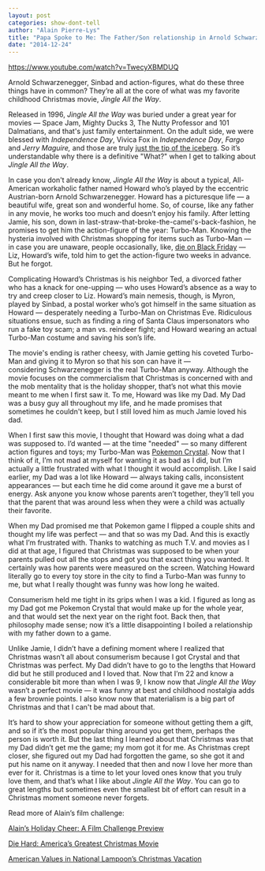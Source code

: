 ```yaml
---
layout: post
categories: show-dont-tell
author: "Alain Pierre-Lys"
title: "Papa Spoke to Me: The Father/Son relationship in Arnold Schwarzenegger's Jingle All the Way"
date: "2014-12-24"
---
```


https://www.youtube.com/watch?v=TwecyXBMDUQ

Arnold Schwarzenegger, Sinbad and action-figures, what do these three things have in common? They’re all at the core of what was my favorite childhood Christmas movie, _Jingle All the Way_.

Released in 1996, _Jingle All the Way_ was buried under a great year for movies — Space Jam, Mighty Ducks 3, The Nutty Professor and 101 Dalmatians, and that's just family entertainment. On the adult side, we were blessed with _Independence Day_, Vivica Fox in _Independence Day_, _Fargo_ and _Jerry Maguire,_ and those are truly [just the tip of the iceberg](http://www.imdb.com/list/ls004942874?ref_=tt_rls_3). So it’s understandable why there is a definitive "What?" when I get to talking about _Jingle All the Way_.

In case you don't already know, _Jingle All the Way_ is about a typical, All-American workaholic father named Howard who’s played by the eccentric Austrian-born Arnold Schwarzenegger. Howard has a picturesque life — a beautiful wife, great son and wonderful home. So, of course, like any father in any movie, he works too much and doesn’t enjoy his family. After letting Jamie, his son, down in last-straw-that-broke-the-camel's-back-fashion, he promises to get him the action-figure of the year: Turbo-Man. Knowing the hysteria involved with Christmas shopping for items such as Turbo-Man — in case you are unaware, people occasionally, like, [die on Black Friday](http://blackfridaydeathcount.com/) — Liz, Howard’s wife, told him to get the action-figure two weeks in advance. But he forgot.

Complicating Howard’s Christmas is his neighbor Ted, a divorced father who has a knack for one-upping — who uses Howard’s absence as a way to try and creep closer to Liz. Howard’s main nemesis, though, is Myron, played by Sinbad, a postal worker who’s got himself in the same situation as Howard — desperately needing a Turbo-Man on Christmas Eve. Ridiculous situations ensue, such as finding a ring of Santa Claus impersonators who run a fake toy scam; a man vs. reindeer fight; and Howard wearing an actual Turbo-Man costume and saving his son’s life.

The movie's ending is rather cheesy, with Jamie getting his coveted Turbo-Man and giving it to Myron so that his son can have it — considering Schwarzenegger is the real Turbo-Man anyway. Although the movie focuses on the commercialism that Christmas is concerned with and the mob mentality that is the holiday shopper, that’s not what this movie meant to me when I first saw it. To me, Howard was like my Dad. My Dad was a busy guy all throughout my life, and he made promises that sometimes he couldn't keep, but I still loved him as much Jamie loved his dad.

When I first saw this movie, I thought that Howard was doing what a dad was supposed to. I’d wanted — at the time "needed" — so many different action figures and toys; my Turbo-Man was [Pokemon Crystal](http://www.amazon.com/Pokemon-Crystal-Version-Game-Boy-Color/dp/B00005LBHM). Now that I think of it, I’m not mad at myself for wanting it as bad as I did, but I’m actually a little frustrated with what I thought it would accomplish. Like I said earlier, my Dad was a lot like Howard — always taking calls, inconsistent appearances — but each time he did come around it gave me a burst of energy. Ask anyone you know whose parents aren’t together, they’ll tell you that the parent that was around less when they were a child was actually their favorite.

When my Dad promised me that Pokemon game I flipped a couple shits and thought my life was perfect — and that so was my Dad. And this is exactly what I’m frustrated with. Thanks to watching as much T.V. and movies as I did at that age, I figured that Christmas was supposed to be when your parents pulled out all the stops and got you that exact thing you wanted. It certainly was how parents were measured on the screen. Watching Howard literally go to every toy store in the city to find a Turbo-Man was funny to me, but what I really thought was funny was how long he waited.

Consumerism held me tight in its grips when I was a kid. I figured as long as my Dad got me Pokemon Crystal that would make up for the whole year, and that would set the next year on the right foot. Back then, that philosophy made sense; now it’s a little disappointing I boiled a relationship with my father down to a game.

Unlike Jamie, I didn’t have a defining moment where I realized that Christmas wasn’t all about consumerism because I got Crystal and that Christmas was perfect. My Dad didn’t have to go to the lengths that Howard did but he still produced and I loved that. Now that I’m 22 and know a considerable bit more than when I was 9, I know now that _Jingle All the Way_ wasn’t a perfect movie — it was funny at best and childhood nostalgia adds a few brownie points. I also know now that materialism is a big part of Christmas and that I can't be mad about that.

It’s hard to show your appreciation for someone without getting them a gift, and so if it’s the most popular thing around you get them, perhaps the person is worth it. But the last thing I learned about that Christmas was that my Dad didn’t get me the game; my mom got it for me. As Christmas crept closer, she figured out my Dad had forgotten the game, so she got it and put his name on it anyway. I needed that then and now I love her more than ever for it. Christmas is a time to let your loved ones know that you truly love them, and that’s what I like about _Jingle All the Way_. You can go to great lengths but sometimes even the smallest bit of effort can result in a Christmas moment someone never forgets.


Read more of Alain’s film challenge:

[Alain’s Holiday Cheer: A Film Challenge Preview](http://www.thehighscreen.com/2014/12/preview-alains-holiday-christmas-film-challenge/)

[Die Hard: America’s Greatest Christmas Movie](http://www.thehighscreen.com/2014/12/die-hard-americas-greatest-christmas-movies/)

[American Values in National Lampoon’s Christmas Vacation](http://www.thehighscreen.com/2014/12/american-values-national-lampoon-christmas-vacation/)
